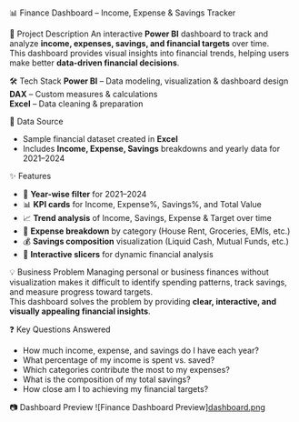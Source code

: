 📊 Finance Dashboard – Income, Expense & Savings Tracker

📝 Project Description
An interactive **Power BI** dashboard to track and analyze **income, expenses, savings, and financial targets** over time.  
This dashboard provides visual insights into financial trends, helping users make better **data-driven financial decisions**.



 🛠 Tech Stack
 **Power BI** – Data modeling, visualization & dashboard design  
 **DAX** – Custom measures & calculations  
 **Excel** – Data cleaning & preparation  



📂 Data Source
- Sample financial dataset created in **Excel**  
- Includes **Income, Expense, Savings** breakdowns and yearly data for 2021–2024  



✨ Features
- 📅 **Year-wise filter** for 2021–2024  
- 📊 **KPI cards** for Income, Expense%, Savings%, and Total Value  
- 📈 **Trend analysis** of Income, Savings, Expense & Target over time  
- 🍕 **Expense breakdown** by category (House Rent, Groceries, EMIs, etc.)  
- 💰 **Savings composition** visualization (Liquid Cash, Mutual Funds, etc.)  
- 🔄 **Interactive slicers** for dynamic financial analysis  


💡 Business Problem
Managing personal or business finances without visualization makes it difficult to identify spending patterns, track savings, and measure progress toward targets.  
This dashboard solves the problem by providing **clear, interactive, and visually appealing financial insights**.



❓ Key Questions Answered
- How much income, expense, and savings do I have each year?  
- What percentage of my income is spent vs. saved?  
- Which categories contribute the most to my expenses?  
- What is the composition of my total savings?  
- How close am I to achieving my financial targets?  



📷 Dashboard Preview
![Finance Dashboard Preview][dashboard.png](https://github.com/martinnadar29/Finance-Dashboard/blob/main/Snapshot%20of%20the%20Dashboard.png)







